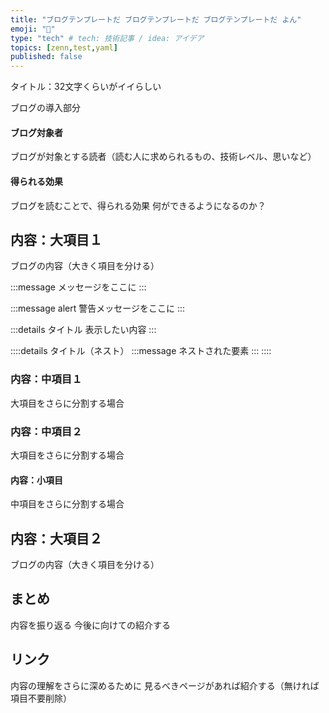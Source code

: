 ```yaml
---
title: "ブログテンプレートだ ブログテンプレートだ ブログテンプレートだ よん"
emoji: "🤖"
type: "tech" # tech: 技術記事 / idea: アイデア
topics: [zenn,test,yaml]
published: false
---
```

タイトル：32文字くらいがイイらしい

ブログの導入部分

#### ブログ対象者

ブログが対象とする読者（読む人に求められるもの、技術レベル、思いなど）

#### 得られる効果

ブログを読むことで、得られる効果
何ができるようになるのか？

## 内容：大項目１

ブログの内容（大きく項目を分ける）

:::message
メッセージをここに
:::

:::message alert
警告メッセージをここに
:::

:::details タイトル
表示したい内容
:::

::::details タイトル（ネスト）
:::message
ネストされた要素
:::
::::

### 内容：中項目１

大項目をさらに分割する場合

### 内容：中項目２

大項目をさらに分割する場合

#### 内容：小項目

中項目をさらに分割する場合

## 内容：大項目２

ブログの内容（大きく項目を分ける）

## まとめ

内容を振り返る
今後に向けての紹介する

## リンク

内容の理解をさらに深めるために
見るべきページがあれば紹介する（無ければ項目不要削除）
